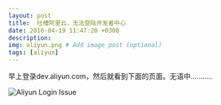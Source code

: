 ```yaml
---
layout: post
title:  吐槽阿里云，无法登陆开发者中心
date: 2016-04-19 11:47:20 +0300
description: 
img: aliyun.png # Add image post (optional)
tags: [aliyun]
---
```


早上登录dev.aliyun.com，然后就看到下面的页面。无语中...........

![Aliyun Login Issue]({{site.baseurl}}/assets/img/aliyun-login-issue.png)
